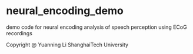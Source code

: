# neural_encoding_demo
demo code for neural encoding analysis of speech perception using ECoG recordings


Copyright @ Yuanning Li
ShanghaiTech University
